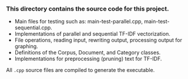 ### This directory contains the source code for this project.

- Main files for testing such as: main-test-parallel.cpp, main-test-sequential.cpp.
- Implementations of parallel and sequential TF-IDF vectorization.
- File operations, reading input, rewriting output, processing output for graphing.
- Definitions of the Corpus, Document, and Category classes.
- Implementations for preprocessing (pruning) text for TF-IDF.

All `.cpp` source files are compiled to generate the executable.